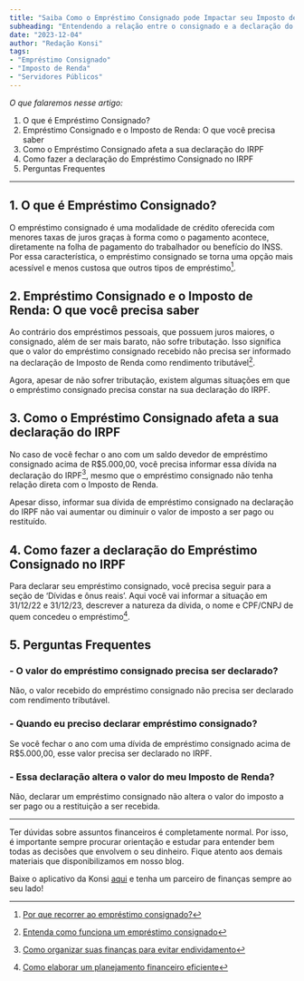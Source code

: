 ```yaml
---
title: "Saiba Como o Empréstimo Consignado pode Impactar seu Imposto de Renda"
subheading: "Entendendo a relação entre o consignado e a declaração do seu IRPF"
date: "2023-12-04"
author: "Redação Konsi"
tags:
- "Empréstimo Consignado"
- "Imposto de Renda"
- "Servidores Públicos"
---
```


_O que falaremos nesse artigo:_
1. O que é Empréstimo Consignado?
2. Empréstimo Consignado e o Imposto de Renda: O que você precisa saber
3. Como o Empréstimo Consignado afeta a sua declaração do IRPF
4. Como fazer a declaração do Empréstimo Consignado no IRPF
5. Perguntas Frequentes

---

## 1. O que é Empréstimo Consignado?

O empréstimo consignado é uma modalidade de crédito oferecida com menores taxas de juros graças à forma como o pagamento acontece, diretamente na folha de pagamento do trabalhador ou benefício do INSS. Por essa característica, o empréstimo consignado se torna uma opção mais acessível e menos custosa que outros tipos de empréstimo[^1^].

## 2. Empréstimo Consignado e o Imposto de Renda: O que você precisa saber

Ao contrário dos empréstimos pessoais, que possuem juros maiores, o consignado, além de ser mais barato, não sofre tributação. Isso significa que o valor do empréstimo consignado recebido não precisa ser informado na declaração de Imposto de Renda como rendimento tributável[^2^].

Agora, apesar de não sofrer tributação, existem algumas situações em que o empréstimo consignado precisa constar na sua declaração do IRPF.

## 3. Como o Empréstimo Consignado afeta a sua declaração do IRPF

No caso de você fechar o ano com um saldo devedor de empréstimo consignado acima de R$5.000,00, você precisa informar essa dívida na declaração do IRPF[^3^], mesmo que o empréstimo consignado não tenha relação direta com o Imposto de Renda.

Apesar disso, informar sua dívida de empréstimo consignado na declaração do IRPF não vai aumentar ou diminuir o valor de imposto a ser pago ou restituído.

## 4. Como fazer a declaração do Empréstimo Consignado no IRPF

Para declarar seu empréstimo consignado, você precisa seguir para a seção de ‘Dívidas e ônus reais’. Aqui você vai informar a situação em 31/12/22 e 31/12/23, descrever a natureza da dívida, o nome e CPF/CNPJ de quem concedeu o empréstimo[^4^].

## 5. Perguntas Frequentes

### - O valor do empréstimo consignado precisa ser declarado?

Não, o valor recebido do empréstimo consignado não precisa ser declarado com rendimento tributável.

### - Quando eu preciso declarar empréstimo consignado?

Se você fechar o ano com uma dívida de empréstimo consignado acima de R$5.000,00, esse valor precisa ser declarado no IRPF.

### - Essa declaração altera o valor do meu Imposto de Renda?

Não, declarar um empréstimo consignado não altera o valor do imposto a ser pago ou a restituição a ser recebida.

---

Ter dúvidas sobre assuntos financeiros é completamente normal. Por isso, é importante sempre procurar orientação e estudar para entender bem todas as decisões que envolvem o seu dinheiro. Fique atento aos demais materiais que disponibilizamos em nosso blog.

Baixe o aplicativo da Konsi [aqui](www.konsi.com.br/app) e tenha um parceiro de finanças sempre ao seu lado!

[^1^]: [Por que recorrer ao empréstimo consignado?](www.konsi.com.br/postagens/5-motivos-para-escolher-o-credito-consignado-publico)
[^2^]: [Entenda como funciona um empréstimo consignado](www.konsi.com.br/postagens/simulacao-emprestimo-consignado)
[^3^]: [Como organizar suas finanças para evitar endividamento](www.konsi.com.br/postagens/5-passos-para-organizar-suas-financas-e-evitar-endividamento)
[^4^]: [Como elaborar um planejamento financeiro eficiente](www.konsi.com.br/postagens/como-criar-e-seguir-um-oramento-financeiro-pessoal-para-servidores-publicos)